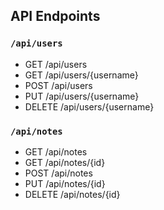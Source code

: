 ## API Endpoints

### `/api/users`

- GET /api/users
- GET /api/users/{username}
- POST /api/users
- PUT /api/users/{username}
- DELETE /api/users/{username}


### `/api/notes`

- GET /api/notes
- GET /api/notes/{id}
- POST /api/notes
- PUT /api/notes/{id}
- DELETE /api/notes/{id}